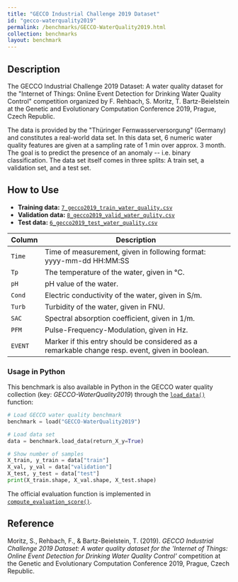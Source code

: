 ```yaml
---
title: "GECCO Industrial Challenge 2019 Dataset"
id: "gecco-waterquality2019"
permalink: /benchmarks/GECCO-WaterQuality2019.html
collection: benchmarks
layout: benchmark
---
```


## Description

The GECCO Industrial Challenge 2019 Dataset: A water quality dataset for the "Internet of Things:
Online Event Detection for Drinking Water Quality Control" competition organized by F. Rehbach,
S. Moritz, T. Bartz-Beielstein at the Genetic and Evolutionary Computation Conference 2019,
Prague, Czech Republic.

The data is provided by the "Thüringer Fernwasserversorgung" (Germany) and
constitutes a real-world data set.
In this data set, 6 numeric water quality features are given at a sampling rate of 1 min
over approx. 3 month.
The goal is to predict the presence of an anomaly -- i.e. binary classification.
The data set itself comes in three splits: A train set, a validation set, and a test set.

## How to Use

- **Training data:** [`7_gecco2019_train_water_quality.csv`](https://zenodo.org/records/4304080/files/7_gecco2019_train_water_quality.csv?download=1)
- **Validation data:** [`8_gecco2019_valid_water_qulity.csv`](https://zenodo.org/records/4304080/files/8_gecco2019_valid_water_qulity.csv?download=1)
- **Test data:** [`6_gecco2019_test_water_quality.csv`](https://zenodo.org/records/4304080/files/6_gecco2019_test_water_quality.csv?download=1)


| Column  | Description                                                                                      |
|---------|--------------------------------------------------------------------------------------------------|
| `Time`  | Time of measurement, given in following format: yyyy-mm-dd HH:MM:SS                              |
| `Tp`    | The temperature of the water, given in °C.                                                       |
| `pH`    | pH value of the water.                                                                           |
| `Cond`  | Electric conductivity of the water, given in S/m.                                                |
| `Turb`  | Turbidity of the water, given in FNU.                                                            |
| `SAC`   | Spectral absorption coefficient, given in 1/m.                                                   |
| `PFM`   | Pulse-Frequency-Modulation, given in Hz.                                                         |
| `EVENT` | Marker if this entry should be considered as a remarkable change resp. event, given in boolean.  |


### Usage in Python

This benchmark is also available in Python in the GECCO water quality collection (key: *GECCO-WaterQuality2019*)
through the
[```load_data()```](https://water-benchmark-hub.readthedocs.io/en/stable/water_benchmark_hub.gecco_waterquality.html#water_benchmark_hub.gecco_waterquality.gecco_water_quality.GeccoWaterQuality2019.load_data)
function:
```python
# Load GECCO water quality benchmark
benchmark = load("GECCO-WaterQuality2019")

# Load data set
data = benchmark.load_data(return_X_y=True)

# Show number of samples
X_train, y_train = data["train"]
X_val, y_val = data["validation"]
X_test, y_test = data["test"]
print(X_train.shape, X_val.shape, X_test.shape)
```

The official evaluation function is implemented in [```compute_evaluation_score()```](https://water-benchmark-hub.readthedocs.io/en/stable/water_benchmark_hub.gecco_waterquality.html#water_benchmark_hub.gecco_waterquality.gecco_water_quality.GeccoWaterQuality.compute_evaluation_score).

## Reference

Moritz, S., Rehbach, F., & Bartz-Beielstein, T. (2019). *GECCO Industrial Challenge 2019 Dataset:
A water quality dataset for the 'Internet of Things: Online Event Detection for Drinking Water Quality Control'*
competition at the Genetic and Evolutionary Computation Conference 2019, Prague, Czech Republic.
